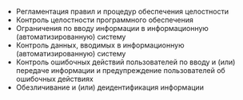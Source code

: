 - Регламентация правил и процедур обеспечения целостности
- Контроль целостности программного обеспечения
- Ограничения по вводу информации в информационную (автоматизированную) систему
- Контроль данных, вводимых в информационную (автоматизированную) систему
- Контроль ошибочных действий пользователей по вводу и (или) передаче информации и предупреждение пользователей об ошибочных действиях
- Обезличивание и (или) деидентификация информации